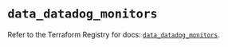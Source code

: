 # `data_datadog_monitors`

Refer to the Terraform Registry for docs: [`data_datadog_monitors`](https://registry.terraform.io/providers/datadog/datadog/3.57.0/docs/data-sources/monitors).
